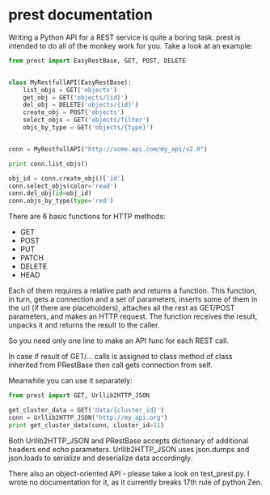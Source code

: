 prest documentation
===================

Writing a Python API for a REST service is quite a boring task.
prest is intended to do all of the monkey work for you. Take
a look at an example:

```python
from prest import EasyRestBase, GET, POST, DELETE


class MyRestfullAPI(EasyRestBase):
    list_objs = GET('objects')
    get_obj = GET('objects/{id}')
    del_obj = DELETE('objects/{id}')
    create_obj = POST('objects')
    select_objs = GET('objects/filter')
    objs_by_type = GET('objects/{type}')


conn = MyRestfullAPI("http://some.api.com/my_api/v2.0")

print conn.list_objs()

obj_id = conn.create_obj()['id']
conn.select_objs(color='read')
conn.del_obj(id=obj_id)
conn.objs_by_type(type='red')
```

There are 6 basic functions for HTTP methods:

- GET
- POST
- PUT
- PATCH
- DELETE
- HEAD

Each of them
requires a relative path and returns a function. This 
function, in turn, gets a connection and a set of 
parameters, inserts some of them in the url (if there are placeholders), 
attaches all the rest as GET/POST parameters, and makes 
an HTTP request. The function receives the result, unpacks it and returns the result to the caller.

So you need only one line to make an API func for 
each REST call.
	
In case if result of GET/... calls is assigned to
class method of class inherited from PRestBase
then call gets connection from self. 

Meanwhile you can use it separately:

```python
from prest import GET, Urllib2HTTP_JSON

get_cluster_data = GET('data/{cluster_id}')
conn = Urllib2HTTP_JSON("http://my_api.org")
print get_cluster_data(conn, cluster_id=11)
```

Both Urllib2HTTP_JSON and PRestBase
accepts dictionary of additional headers end echo
parameters. Urllib2HTTP_JSON uses json.dumps and 
json.loads to serialize and deserialize data accordingly.

There also an object-oriented API - please take
a look on test_prest.py. I wrote no documentation 
for it, as it currently breaks 17th rule of python Zen.

